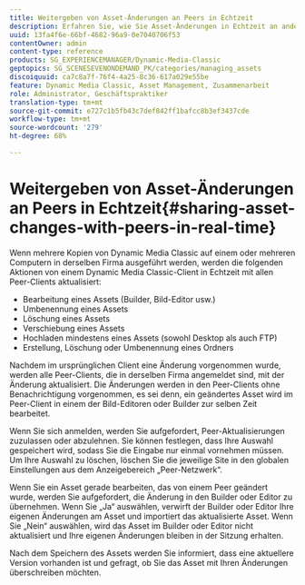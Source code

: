 ```yaml
---
title: Weitergeben von Asset-Änderungen an Peers in Echtzeit
description: Erfahren Sie, wie Sie Asset-Änderungen in Echtzeit an andere weitergeben können.
uuid: 13fa4f6e-66bf-4682-96a9-0e7040706f53
contentOwner: admin
content-type: reference
products: SG_EXPERIENCEMANAGER/Dynamic-Media-Classic
geptopics: SG_SCENESEVENONDEMAND_PK/categories/managing_assets
discoiquuid: ca7c8a7f-76f4-4a25-8c36-617a029e55be
feature: Dynamic Media Classic, Asset Management, Zusammenarbeit
role: Administrator, Geschäftspraktiker
translation-type: tm+mt
source-git-commit: e727c1b5fb43c7def842ff1bafcc8b3ef3437cde
workflow-type: tm+mt
source-wordcount: '279'
ht-degree: 68%

---
```



# Weitergeben von Asset-Änderungen an Peers in Echtzeit{#sharing-asset-changes-with-peers-in-real-time}

Wenn mehrere Kopien von Dynamic Media Classic auf einem oder mehreren Computern in derselben Firma ausgeführt werden, werden die folgenden Aktionen von einem Dynamic Media Classic-Client in Echtzeit mit allen Peer-Clients aktualisiert:

* Bearbeitung eines Assets (Builder, Bild-Editor usw.)
* Umbenennung eines Assets
* Löschung eines Assets
* Verschiebung eines Assets
* Hochladen mindestens eines Assets (sowohl Desktop als auch FTP)
* Erstellung, Löschung oder Umbenennung eines Ordners

Nachdem im ursprünglichen Client eine Änderung vorgenommen wurde, werden alle Peer-Clients, die in derselben Firma angemeldet sind, mit der Änderung aktualisiert. Die Änderungen werden in den Peer-Clients ohne Benachrichtigung vorgenommen, es sei denn, ein geändertes Asset wird im Peer-Client in einem der Bild-Editoren oder Builder zur selben Zeit bearbeitet.

Wenn Sie sich anmelden, werden Sie aufgefordert, Peer-Aktualisierungen zuzulassen oder abzulehnen. Sie können festlegen, dass Ihre Auswahl gespeichert wird, sodass Sie die Eingabe nur einmal vornehmen müssen. Um Ihre Auswahl zu löschen, löschen Sie die jeweilige Site in den globalen Einstellungen aus dem Anzeigebereich „Peer-Netzwerk“.

Wenn Sie ein Asset gerade bearbeiten, das von einem Peer geändert wurde, werden Sie aufgefordert, die Änderung in den Builder oder Editor zu übernehmen. Wenn Sie „Ja“ auswählen, verwirft der Builder oder Editor Ihre eigenen Änderungen am Asset und importiert das aktualisierte Asset. Wenn Sie „Nein“ auswählen, wird das Asset im Builder oder Editor nicht aktualisiert und Ihre eigenen Änderungen bleiben in der Sitzung erhalten.

Nach dem Speichern des Assets werden Sie informiert, dass eine aktuellere Version vorhanden ist und gefragt, ob Sie das Asset mit Ihren Änderungen überschreiben möchten.

